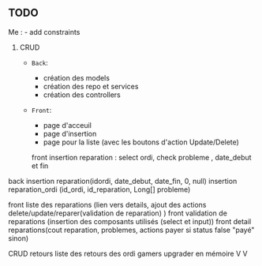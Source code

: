 ##  TODO
Me :
    -   add constraints
1.  CRUD 
    -   `Back`:
        -   création des models
        -   création des repo et services 
        -   création des controllers
    
    -   `Front`:
        -   page d'acceuil
        -   page d'insertion 
        -   page pour la liste (avec les boutons d'action Update/Delete)



        front insertion reparation : select ordi, check probleme , date_debut et fin

back insertion reparation(idordi, date_debut, date_fin, 0, null)
insertion reparation_ordi (id_ordi, id_reparation, Long[] probleme)

front liste des reparations (lien vers details, ajout des actions delete/update/reparer(validation de reparation) )
front validation de reparations (insertion des composants utilisés (select et input))
front detail reparations(cout reparation, problemes, actions payer si status false "payé" sinon)

CRUD retours
liste des retours des ordi gamers upgrader en mémoire
                            V                   V